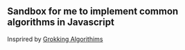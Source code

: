 ## Sandbox for me to implement common algorithms in Javascript
Insprired by [Grokking Algorithims](https://www.manning.com/books/grokking-algorithms)